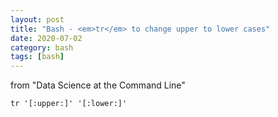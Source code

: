 ```yaml
---
layout: post
title: "Bash - <em>tr</em> to change upper to lower cases"
date: 2020-07-02
category: bash
tags: [bash]
---
```



from "Data Science at the Command Line"

```
tr '[:upper:]' '[:lower:]'
```
